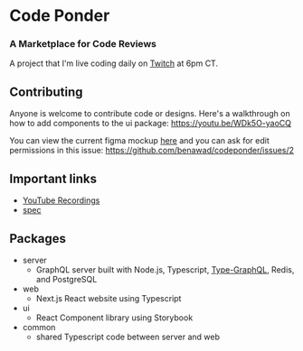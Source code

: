 

# Code Ponder

### A Marketplace for Code Reviews

A project that I'm live coding daily on [Twitch](https://www.twitch.tv/benawad) at 6pm CT.

## Contributing

Anyone is welcome to contribute code or designs. Here's a walkthrough on how to add components to the ui package: https://youtu.be/WDk5O-yaoCQ 

You can view the current figma mockup [here](https://www.figma.com/proto/hM2nbxqxBH4k8cpE3JEL3q/code-ponder-collaboration) and you can ask for edit permissions in this issue:   https://github.com/benawad/codeponder/issues/2 

## Important links

- [YouTube Recordings](https://www.youtube.com/playlist?list=PLN3n1USn4xlkeX3ngnRS1G01SEfQGgHWr)
- [spec](https://github.com/benawad/codeponder/issues/1)

## Packages

- server
  - GraphQL server built with Node.js, Typescript, [Type-GraphQL](https://19majkel94.github.io/type-graphql/), Redis, and PostgreSQL
- web
  - Next.js React website using Typescript
- ui
  - React Component library using Storybook
- common
  - shared Typescript code between server and web
